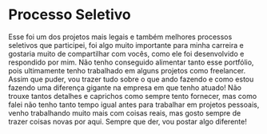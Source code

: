# Processo Seletivo
Esse foi um dos projetos mais legais e também melhores processos seletivos que participei, foi algo muito importante para minha carreira e gostaria muito de compartilhar com vocês, como ele foi desenvolvido e respondido por mim. Não tenho conseguido alimentar tanto esse portfólio, pois ultimamente tenho trabalhado em alguns projetos como freelancer. Assim que puder, vou trazer tudo sobre o que ando fazendo e como estou fazendo uma diferença gigante na empresa em que tenho atuado! Não trouxe tantos detalhes e caprichos como sempre tento fornecer, mas como falei não tenho tanto tempo igual antes para trabalhar em projetos pessoais, venho trabalhando muito mais com coisas reais, mas gosto sempre de trazer coisas novas por aqui. Sempre que der, vou postar algo diferente!